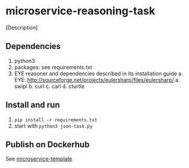 # microservice-reasoning-task

[Description]

## Dependencies
1. python3
2. packages: see requirements.txt
3. EYE reasoner and dependencies described in its installation guide
	a. EYE: http://sourceforge.net/projects/eulersharp/files/eulersharp/
	a. swipl
	b. curl
	c. carl
	d. cturtle

## Install and run
1. ``pip install -r requirements.txt``
2. start with ``python3 json-task.py``

## Publish on Dockerhub
See [microservice-template](https://github.com/nie-ine/microservice-template)